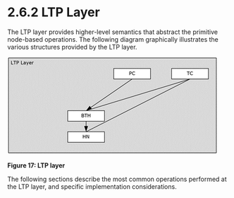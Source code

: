 <html dir="LTR" xmlns:mshelp="http://msdn.microsoft.com/mshelp" xmlns:ddue="http://ddue.schemas.microsoft.com/authoring/2003/5" xmlns:xlink="http://www.w3.org/1999/xlink" xmlns:tool="http://www.microsoft.com/tooltip">
    <head>
        <meta http-equiv="Content-Type" content="text/html; CHARSET=utf-8"></meta>
        <meta name="save" content="history"></meta>
        <title>2.6.2 LTP Layer</title>
        <xml>
            <mshelp:toctitle title="2.6.2 LTP Layer"></mshelp:toctitle>
            <mshelp:rltitle title="[MS-PST]: LTP Layer"></mshelp:rltitle>
            <mshelp:keyword index="A" term="4fff5d0a-0c5c-4330-88d5-e659d1e544d1"></mshelp:keyword>
            <mshelp:attr name="DCSext.ContentType" value="open specification"></mshelp:attr>
            <mshelp:attr name="AssetID" value="4fff5d0a-0c5c-4330-88d5-e659d1e544d1"></mshelp:attr>
            <mshelp:attr name="TopicType" value="kbRef"></mshelp:attr>
            <mshelp:attr name="DCSext.Title" value="[MS-PST]: LTP Layer" />
        </xml>
    </head>
    <body>
        <div id="header">
            <h1 class="heading">2.6.2 LTP Layer</h1>
        </div>
        <div id="mainSection">
            <div id="mainBody">
                <div id="allHistory" class="saveHistory"></div>
                <div id="sectionSection0" class="section" name="collapseableSection">
                    

<p>The LTP layer provides higher-level semantics that abstract
the primitive node-based operations. The following diagram graphically
illustrates the various structures provided by the LTP layer.</p>

<p><img id="MS-PST_pict9f893df4-5fd9-4ecd-b6bd-833b5d7ba9eb.png" src="MS-PST_files/image017.png" alt="LTP layer" title="LTP layer"></p>

<p><b>Figure 17: LTP layer</b></p>

<p>The following sections describe the most common operations
performed at the LTP layer, and specific implementation considerations.</p>
                </div>
            </div>
        </div>
    </body>
</html>